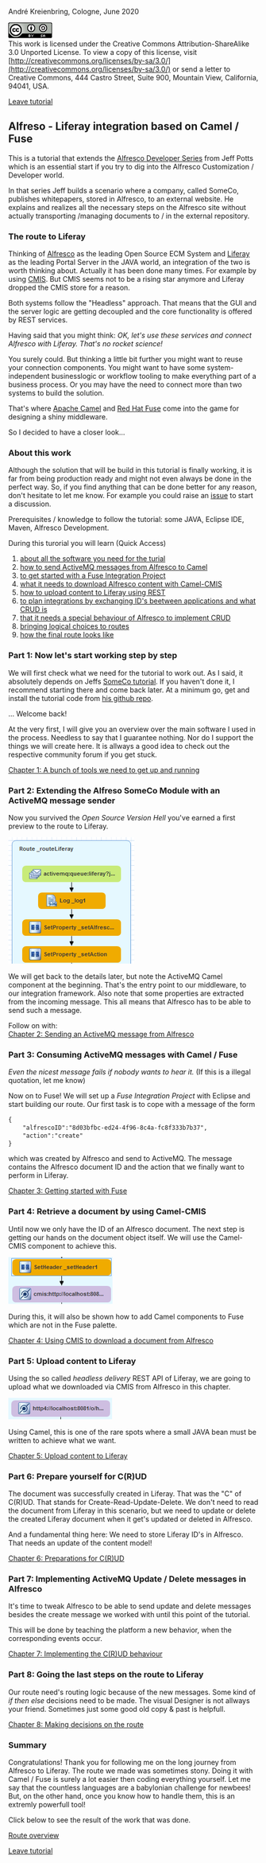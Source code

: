 André Kreienbring, Cologne, June 2020

![License](img/cc-by-sa-88x31.png)<br>
This work is licensed under the Creative Commons Attribution-ShareAlike 3.0 Unported License. To view a copy of this license, visit [http://creativecommons.org/licenses/by-sa/3.0/](http://creativecommons.org/licenses/by-sa/3.0/) or send a letter to Creative Commons, 444 Castro Street, Suite 900, Mountain View, California, 94041, USA.

[Leave tutorial](../index.md)

## Alfreso - Liferay integration based on Camel / Fuse
This is a tutorial that extends the [Alfresco Developer Series](https://ecmarchitect.com/alfresco-developer-series) from Jeff Potts which is an essential start if you try to dig into the Alfresco Customization / Developer world.

In that series Jeff builds a scenario where a company, called SomeCo, publishes whitepapers, stored in Alfresco, to an external website. He explains and realizes all the necessary steps on the Alfresco site without actually transporting /managing documents to / in the external repository.

### The route to Liferay
Thinking of [Alfresco](https://en.wikipedia.org/wiki/Alfresco_Software) as the leading Open Source ECM System and [Liferay](https://en.wikipedia.org/wiki/Liferay) as the leading Portal Server in the JAVA world, an integration of the two is worth thinking about. Actually it has been done many times. For example by using [CMIS](https://en.wikipedia.org/wiki/Content_Management_Interoperability_Services). But CMIS seems not to be a rising star anymore and Liferay dropped the CMIS store for a reason.

Both systems follow the "Headless" approach. That means that the GUI and the server logic are getting decoupled and the core functionality is offered by REST services.

Having said that you might think: *OK, let's use these services and connect Alfresco with Liferay. That's no rocket science!*

You surely could. But thinking a little bit further you might want to reuse your connection components. You might want to have some system-independent businesslogic or workflow tooling to make everything part of a business process. Or you may have the need to connect more than two systems to build the solution.

That's where [Apache Camel](https://en.wikipedia.org/wiki/Apache_Camel) and [Red Hat Fuse](https://en.wikipedia.org/wiki/Fuse_ESB) come into the game for designing a shiny middleware.

So I decided to have a closer look...

### About this work
Although the solution that will be build in this tutorial is finally working, it is far from being production ready and might not even always be done in the perfect way. So, if you find anything that can be done better for any reason, don't hesitate to let me know. For example you could raise an [issue](https://github.com/akreienbring/akreienbring.github.io/issues) to start a discussion.

Prerequisites / knowledge to follow the tutorial: some JAVA, Eclipse IDE, Maven, Alfresco Development. 

During this turorial you will learn (Quick Access)<br> 
1. [about all the software you need for the turial](softwarestack.md)
2. [how to send ActiveMQ messages from Alfresco to Camel](messagesending.md)
3. [to get started with a Fuse Integration Project](getting_started_fuse.md)
4. [what it needs to download Alfresco content with Camel-CMIS](using_cmis_download.md)
5. [how to upload content to Liferay using REST](upload_content_liferay.md)
6. [to plan integrations by exchanging ID's beetween applications and what CRUD is](prepare_crud.md)
7. [that it needs a special behaviour of Alfresco to implement CRUD](implement_crud.md)
8. [bringing logical choices to routes](making_decisions.md)
9. [how the final route looks like](route_overview.md)

### Part 1: Now let's start working step by step
We will first check what we need for the tutorial to work out. As I said, it absolutely depends on Jeffs [SomeCo tutorial](https://ecmarchitect.com/alfresco-developer-series). If you haven't done it, I recommend starting there and come back later. 
At a minimum go, get and install the tutorial code from [his github repo](https://github.com/jpotts/alfresco-developer-series).

... Welcome back! 

At the very first, I will give you an overview over the main software I used in the process. Needless to say that I guarantee nothing. Nor do I support the things we will create here. It is allways a good idea to check out the respective community forum if you get stuck.

[Chapter 1: A bunch of tools we need to get up and running](softwarestack.md)

### Part 2: Extending the Alfreso SomeCo Module with an ActiveMQ message sender
Now you survived the *Open Source Version Hell* you've earned a first preview to the route to Liferay.

![The Start of the route](img/start_of_route.png)

We will get back to the details later, but note the ActiveMQ Camel component at the beginning. That's the entry point to our middleware, to our integration framework. Also note that some properties are extracted from the incoming message. 
This all means that Alfresco has to be able to send such a message.

Follow on with:<br>
[Chapter 2: Sending an ActiveMQ message from Alfresco](messagesending.md)

### Part 3: Consuming ActiveMQ messages with Camel / Fuse
*Even the nicest message fails if nobody wants to hear it.* (If this is a illegal quotation, let me know)

Now on to Fuse! We will set up a *Fuse Integration Project* with Eclipse and start building our route. Our first task is to cope with a message of the form
```
{
	"alfrescoID":"8d03bfbc-ed24-4f96-8c4a-fc8f333b7b37",
	"action":"create"
}
```
which was created by Alfresco and send to ActiveMQ. The message contains the Alfresco document ID and the action that we finally want to perform in Liferay.

[Chapter 3: Getting started with Fuse](getting_started_fuse.md)

### Part 4: Retrieve a document by using Camel-CMIS
Until now we only have the ID of an Alfresco document. The next step is getting our hands on the document object itself. We will use the Camel-CMIS component to achieve this.

 ![CMIS component](img/fuse_cmis.png)	

During this, it will also be shown how to add Camel components to Fuse which are not in the Fuse palette.

[Chapter 4: Using CMIS to download a document from Alfresco](using_cmis_download.md)

### Part 5: Upload content to Liferay
Using the so called *headless delivery* REST API of Liferay, we are going to upload what we downloaded via CMIS from Alfresco in this chapter.

 ![HTTP4 component](img/fuse_http4.png)	

Using Camel, this is one of the rare spots where a small JAVA bean must be written to achieve what we want.

[Chapter 5: Upload content to Liferay](upload_content_liferay.md)

### Part 6: Prepare yourself for C(R)UD
The document was successfully created in Liferay. That was the "C" of C(R)UD.
That stands for Create-Read-Update-Delete. We don't need to read the document from Liferay in this scenario, but we need to update or delete the created Liferay document when it get's updated or deleted in Alfresco. 

And a fundamental thing here: We need to store Liferay ID's in Alfresco. That needs an update of the content model!

[Chapter 6: Preparations for C(R)UD](prepare_crud.md)

### Part 7: Implementing ActiveMQ Update / Delete messages in Alfresco 
It's time to tweak Alfresco to be able to send update and delete messages besides the create message we worked with until this point of the tutorial.

This will be done by teaching the platform a new behavior, when the corresponding events occur.

[Chapter 7: Implementing the C(R)UD behaviour](implement_crud.md)

### Part 8: Going the last steps on the route to Liferay
Our route need's routing logic because of the new messages. Some kind of *if then else* decisions need to be made. The visual Designer is not allways your friend. Sometimes just some good old copy & past is helpfull.

[Chapter 8: Making decisions on the route ](making_decisions.md)

### Summary
Congratulations! Thank you for following me on the long journey from Alfresco to Liferay. The route we made was sometimes stony. Doing it with Camel / Fuse is surely a lot easier then coding everything yourself. Let me say that the countless languages are a babylonian challenge for newbees! But, on the other hand, once you know how to handle them, this is an extremly powerfull tool!

Click below to see the result of the work that was done.

[Route overview](route_overview.md)

[Leave tutorial](../index.md)
